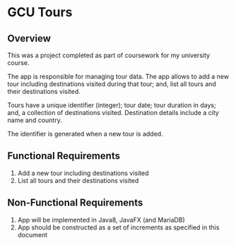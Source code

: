 # GCU Tours

## Overview

This was a project completed as part of coursework for my university course.

The app is responsible for managing tour data. The app allows to add a new tour including
destinations visited during that tour; and, list all tours and their destinations visited.

Tours have a unique identifier (integer); tour date; tour duration in days; and, a collection of
destinations visited. Destination details include a city name and country.

The identifier is generated when a new tour is added.

## Functional Requirements
1. Add a new tour including destinations visited
2. List all tours and their destinations visited

## Non-Functional Requirements
1. App will be implemented in Java8, JavaFX (and MariaDB)
2. App should be constructed as a set of increments as specified in this document